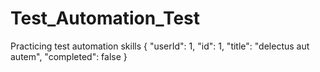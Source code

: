 # Test_Automation_Test
Practicing test automation skills
{
  "userId": 1,
  "id": 1,
  "title": "delectus aut autem",
  "completed": false
}
